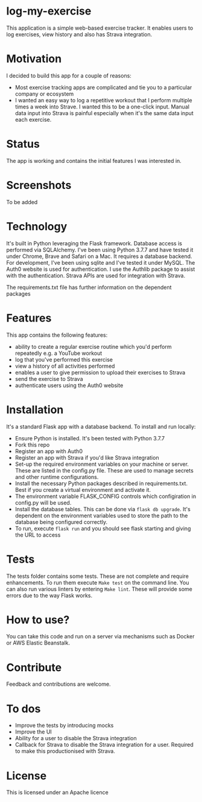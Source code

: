 # log-my-exercise
This application is a simple web-based exercise tracker. It enables users to log exercises, view history and also has Strava integration.

# Motivation
I decided to build this app for a couple of reasons:
* Most exercise tracking apps are complicated and tie you to a particular company or ecosystem
* I wanted an easy way to log a repetitive workout that I perform multiple times a week into Strave. I wanted this to be a one-click input. Manual data input into Strava is painful especially when it's the same data input each exercise.

# Status
The app is working and contains the initial features I was interested in.

# Screenshots
To be added

# Technology
It's built in Python leveraging the Flask framework. Database access is performed via SQLAlchemy.
I've been using Python 3.7.7 and have tested it under Chrome, Brave and Safari on a Mac.
It requires a database backend. For development, I've been using sqlite and I've tested it under MySQL.
The Auth0 website is used for authentication. I use the Authlib package to assist with the authentication.
Strava APIs are used for integration with Strava.

The requirements.txt file has further information on the dependent packages

# Features
This app contains the following features:
* ability to create a regular exercise routine which you'd perform repeatedly e.g. a YouTube workout
* log that you've performed this exercise
* view a history of all activities performed
* enables a user to give permission to upload their exercises to Strava
* send the exercise to Strava
* authenticate users using the Auth0 website

# Installation
It's a standard Flask app with a database backend. To install and run locally:
* Ensure Python is installed. It's been tested with Python 3.7.7
* Fork this repo
* Register an app with Auth0
* Register an app with Strava if you'd like Strava integration
* Set-up the required environment variables on your machine or server. These are listed in the config.py file. These are used to manage secrets and other runtime configurations.
* Install the necessary Python packages described in requirements.txt. Best if you create a virtual environment and activate it.
* The environment variable FLASK_CONFIG controls which configiration in config.py will be used.
* Install the database tables. This can be done via `flask db upgrade`. It's dependent on the environment variables used to store the path to the database being configured correctly.
* To run, execute `flask run` and you should see flask starting and giving the URL to access

# Tests
The tests folder contains some tests. These are not complete and require enhancements.
To run them execute `Make test` on the command line.
You can also run various linters by entering `Make lint`. These will provide some errors due to the way Flask works.

# How to use?
You can take this code and run on a server via mechanisms such as Docker or AWS Elastic Beanstalk.

# Contribute
Feedback and contributions are welcome. 

# To dos
* Improve the tests by introducing mocks
* Improve the UI
* Ability for a user to disable the Strava integration
* Callback for Strava to disable the Strava integration for a user. Required to make this productionised with Strava.

# License
This is licensed under an Apache licence

